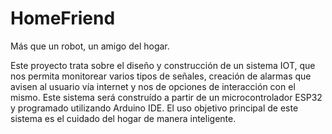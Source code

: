 # HomeFriend
Más que un robot, un amigo del hogar.

Este proyecto trata sobre el diseño y construcción de un sistema IOT, que nos permita monitorear varios tipos de señales, creación de  alarmas que avisen al usuario vía internet y  nos de opciones de interacción con el mismo. Este sistema será construído a partir de un microcontrolador ESP32 y programado utilizando Arduino IDE. El uso objetivo principal de este sistema es el cuidado del hogar de manera inteligente.
